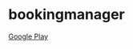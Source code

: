 # bookingmanager
[Google Play](https://play.google.com/store/apps/details?id=ertugrulcakici.bookingmanager)
